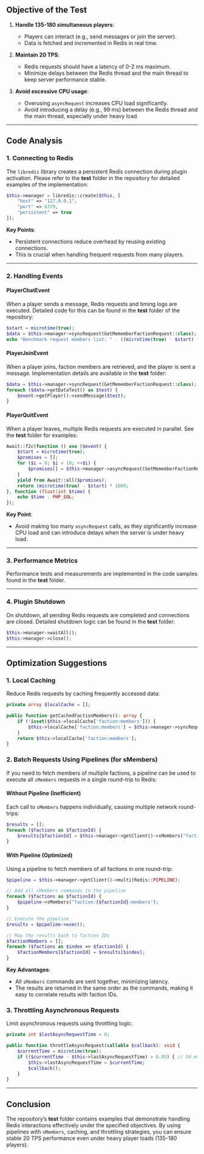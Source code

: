 ## Objective of the Test

1. **Handle 135-180 simultaneous players**:
   - Players can interact (e.g., send messages or join the server).
   - Data is fetched and incremented in Redis in real time.

2. **Maintain 20 TPS**:
   - Redis requests should have a latency of 0-2 ms maximum.
   - Minimize delays between the Redis thread and the main thread to keep server performance stable.

3. **Avoid excessive CPU usage**:
   - Overusing `asyncRequest` increases CPU load significantly.
   - Avoid introducing a delay (e.g., 99 ms) between the Redis thread and the main thread, especially under heavy load.

---

## Code Analysis

### 1. **Connecting to Redis**
The `libredis` library creates a persistent Redis connection during plugin activation. Please refer to the **test** folder in the repository for detailed examples of the implementation:
```php
$this->manager = libredis::create($this, [
    "host" => "127.0.0.1",
    "port" => 6379,
    "persistent" => true
]);
```

**Key Points**:
- Persistent connections reduce overhead by reusing existing connections.
- This is crucial when handling frequent requests from many players.

---

### 2. **Handling Events**

#### **PlayerChatEvent**
When a player sends a message, Redis requests and timing logs are executed. Detailed code for this can be found in the **test** folder of the repository:
```php
$start = microtime(true);
$data = $this->manager->syncRequest(GetMememberFactionRequest::class);
echo "Benchmark request members list: " . ((microtime(true) - $start) * 1000) . "ms" . PHP_EOL;
```

#### **PlayerJoinEvent**
When a player joins, faction members are retrieved, and the player is sent a message. Implementation details are available in the **test** folder:
```php
$data = $this->manager->syncRequest(GetMememberFactionRequest::class);
foreach ($data->getDataTest() as $test) {
    $event->getPlayer()->sendMessage($test);
}
```

#### **PlayerQuitEvent**
When a player leaves, multiple Redis requests are executed in parallel. See the **test** folder for examples:
```php
Await::f2c(function () use ($event) {
    $start = microtime(true);
    $promises = [];
    for ($i = 0; $i < 10; ++$i) {
        $promises[] = $this->manager->asyncRequest(GetMememberFactionRequest::class);
    }
    yield from Await::all($promises);
    return (microtime(true) - $start) * 1000;
}, function (float|int $time) {
    echo $time . PHP_EOL;
});
```

**Key Point**:
- Avoid making too many `asyncRequest` calls, as they significantly increase CPU load and can introduce delays when the server is under heavy load.

---

### 3. **Performance Metrics**
Performance tests and measurements are implemented in the code samples found in the **test** folder.

---

### 4. **Plugin Shutdown**
On shutdown, all pending Redis requests are completed and connections are closed. Detailed shutdown logic can be found in the **test** folder:
```php
$this->manager->waitAll();
$this->manager->close();
```

---

## Optimization Suggestions

### 1. **Local Caching**
Reduce Redis requests by caching frequently accessed data:
```php
private array $localCache = [];

public function getCachedFactionMembers(): array {
    if (!isset($this->localCache['faction:members'])) {
        $this->localCache['faction:members'] = $this->manager->syncRequest(GetMememberFactionRequest::class)->getDataTest();
    }
    return $this->localCache['faction:members'];
}
```

### 2. **Batch Requests Using Pipelines (for sMembers)**

If you need to fetch members of multiple factions, a pipeline can be used to execute all `sMembers` requests in a single round-trip to Redis:

#### Without Pipeline (Inefficient)
Each call to `sMembers` happens individually, causing multiple network round-trips:
```php
$results = [];
foreach ($factions as $factionId) {
    $results[$factionId] = $this->manager->getClient()->sMembers("faction:{$factionId}:members");
}
```

#### With Pipeline (Optimized)
Using a pipeline to fetch members of all factions in one round-trip:
```php
$pipeline = $this->manager->getClient()->multi(Redis::PIPELINE);

// Add all sMembers commands to the pipeline
foreach ($factions as $factionId) {
    $pipeline->sMembers("faction:{$factionId}:members");
}

// Execute the pipeline
$results = $pipeline->exec();

// Map the results back to faction IDs
$factionMembers = [];
foreach ($factions as $index => $factionId) {
    $factionMembers[$factionId] = $results[$index];
}
```

**Key Advantages**:
- All `sMembers` commands are sent together, minimizing latency.
- The results are returned in the same order as the commands, making it easy to correlate results with faction IDs.

### 3. **Throttling Asynchronous Requests**
Limit asynchronous requests using throttling logic:
```php
private int $lastAsyncRequestTime = 0;

public function throttleAsyncRequest(callable $callback): void {
    $currentTime = microtime(true);
    if (($currentTime - $this->lastAsyncRequestTime) > 0.05) { // 50 ms delay
        $this->lastAsyncRequestTime = $currentTime;
        $callback();
    }
}
```

---

## Conclusion

The repository’s **test** folder contains examples that demonstrate handling Redis interactions effectively under the specified objectives. By using pipelines with `sMembers`, caching, and throttling strategies, you can ensure stable 20 TPS performance even under heavy player loads (135-180 players).